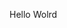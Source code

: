 Hello Wolrd




















































































































































































































































































































































































































































































































































































































































































































































































































































































































































































































































































































































































































































































































































































































































































































































































































































































































































































































































































































































































































































































































































































































































































































































































































































































































































































































































































































































































































































































































































































































































































































































































































































































































































































































































































































































































































































































































































































































































































































































































































































































































































































































































































































































